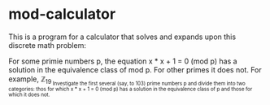 # mod-calculator
This is a program for a calculator that solves and expands upon this discrete math problem:

For some primie numbers p, the equation x * x + 1 = 0 (mod p) has a solution in the equivalence 
class of mod p. For other primes it does not. For example, ℤ<sub>19<sub>
Investigate the first several (say, to 103) prime numbers p and divide them into two categories: thos for which x * x + 1 = 0 (mod p) has a solution in the equivalence class of p and those for which it does not.
